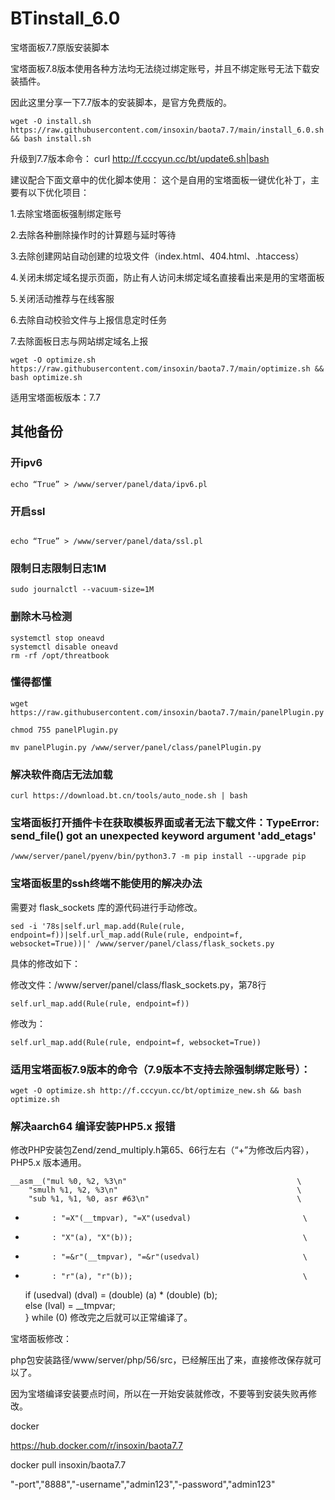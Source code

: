 # BTinstall_6.0
宝塔面板7.7原版安装脚本

宝塔面板7.8版本使用各种方法均无法绕过绑定账号，并且不绑定账号无法下载安装插件。

因此这里分享一下7.7版本的安装脚本，是官方免费版的。
```
wget -O install.sh https://raw.githubusercontent.com/insoxin/baota7.7/main/install_6.0.sh && bash install.sh
```

升级到7.7版本命令：
curl http://f.cccyun.cc/bt/update6.sh|bash


建议配合下面文章中的优化脚本使用：
这个是自用的宝塔面板一键优化补丁，主要有以下优化项目：

1.去除宝塔面板强制绑定账号

2.去除各种删除操作时的计算题与延时等待

3.去除创建网站自动创建的垃圾文件（index.html、404.html、.htaccess）

4.关闭未绑定域名提示页面，防止有人访问未绑定域名直接看出来是用的宝塔面板

5.关闭活动推荐与在线客服

6.去除自动校验文件与上报信息定时任务

7.去除面板日志与网站绑定域名上报

```
wget -O optimize.sh https://raw.githubusercontent.com/insoxin/baota7.7/main/optimize.sh && bash optimize.sh

```
适用宝塔面板版本：7.7

## 其他备份

### 开ipv6
```
echo “True” > /www/server/panel/data/ipv6.pl
```
### 开启ssl

```

echo “True” > /www/server/panel/data/ssl.pl

```
### 限制日志限制日志1M

```
sudo journalctl --vacuum-size=1M

```
### 删除木马检测

```
systemctl stop oneavd
systemctl disable oneavd
rm -rf /opt/threatbook

```

### 懂得都懂


```
wget https://raw.githubusercontent.com/insoxin/baota7.7/main/panelPlugin.py

chmod 755 panelPlugin.py

mv panelPlugin.py /www/server/panel/class/panelPlugin.py

```

### 解决软件商店无法加载

```
curl https://download.bt.cn/tools/auto_node.sh | bash
```

### 宝塔面板打开插件卡在获取模板界面或者无法下载文件：TypeError: send_file() got an unexpected keyword argument 'add_etags'

```
/www/server/panel/pyenv/bin/python3.7 -m pip install --upgrade pip
```

### 宝塔面板里的ssh终端不能使用的解决办法


需要对 flask_sockets 库的源代码进行手动修改。
```
sed -i '78s|self.url_map.add(Rule(rule, endpoint=f))|self.url_map.add(Rule(rule, endpoint=f, websocket=True))|' /www/server/panel/class/flask_sockets.py

```

具体的修改如下：

修改文件：/www/server/panel/class/flask_sockets.py，第78行

```
self.url_map.add(Rule(rule, endpoint=f))
```
修改为：

```
self.url_map.add(Rule(rule, endpoint=f, websocket=True))
```





### 适用宝塔面板7.9版本的命令（7.9版本不支持去除强制绑定账号）：

```
wget -O optimize.sh http://f.cccyun.cc/bt/optimize_new.sh && bash optimize.sh

```
### 解决aarch64  编译安装PHP5.x 报错
修改PHP安装包Zend/zend_multiply.h第65、66行左右（“+”为修改后内容），PHP5.x 版本通用。

 	__asm__("mul %0, %2, %3\n"										\
 		"smulh %1, %2, %3\n"										\
 		"sub %1, %1, %0, asr #63\n"									\
-			: "=X"(__tmpvar), "=X"(usedval)							\
-			: "X"(a), "X"(b));										\
+			: "=&r"(__tmpvar), "=&r"(usedval)						\
+			: "r"(a), "r"(b));										\
 	if (usedval) (dval) = (double) (a) * (double) (b);				\
 	else (lval) = __tmpvar;											\
 } while (0)
修改完之后就可以正常编译了。

 

宝塔面板修改：

php包安装路径/www/server/php/56/src，已经解压出了来，直接修改保存就可以了。

因为宝塔编译安装要点时间，所以在一开始安装就修改，不要等到安装失败再修改。





docker


https://hub.docker.com/r/insoxin/baota7.7

docker pull insoxin/baota7.7

"-port","8888","-username","admin123","-password","admin123"
